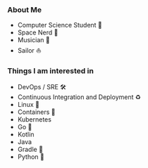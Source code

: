 ### About Me

* Computer Science Student 🔬
* Space Nerd 🚀
* Musician 🎼
* Sailor ⛵

### Things I am interested in

* DevOps / SRE :hammer_and_wrench:
* Continuous Integration and Deployment :recycle:
* Linux 🐧
* Containers 🐳
* Kubernetes
* Go 🐹
* Kotlin
* Java
* Gradle 🐘
* Python 🐍
